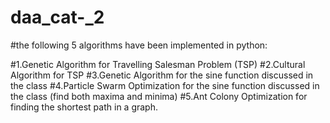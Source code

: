 # daa_cat-_2
#the following 5 algorithms have been implemented in python:

#1.Genetic Algorithm for Travelling Salesman Problem (TSP)
#2.Cultural Algorithm for TSP
#3.Genetic Algorithm for the sine function discussed in the class
#4.Particle Swarm Optimization for the sine function discussed in the class (find both maxima and minima)
#5.Ant Colony Optimization for finding the shortest path in a graph.
